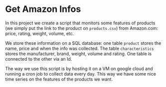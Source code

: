 # Get Amazon Infos

In this project we create a script that monitors some features of products (we simply put the link to the product on `products.csv`) from Amazon.com: price, rating, weight, volume, etc.

We store these information on a SQL database: one table `product` stores the name, price and when the info was collected. The table `characteristics` stores the manufacturer, brand, weight, volume and rating. One table is connected to the other via an Id.

The way we use this script is by hosting it on a VM on google cloud and running a cron job to collect data every day. This way we have some nice time series on the features of the products we want.
